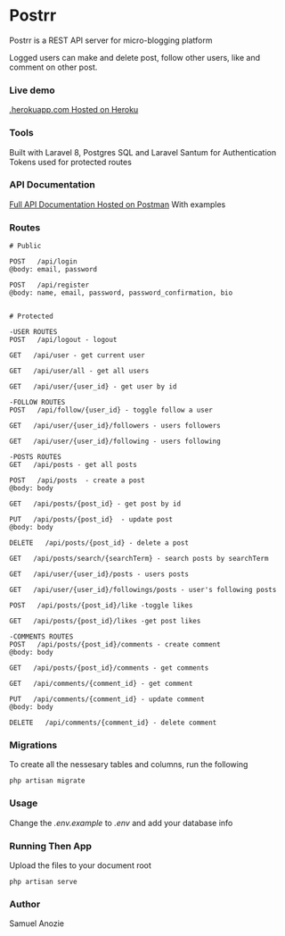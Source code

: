 # Postrr

Postrr is a REST API server for micro-blogging platform

Logged users can make and delete post, follow other users, like and comment on other post.

### Live demo

[.herokuapp.com Hosted on Heroku](https://.herokuapp.com/)

### Tools

Built with Laravel 8, Postgres SQL and Laravel Santum for Authentication Tokens used for protected routes

### API Documentation

[Full API Documentation Hosted on Postman](https://documenter.getpostman.com/view/14158032/UzBsGPf5)
With examples

### Routes

```
# Public

POST   /api/login
@body: email, password

POST   /api/register
@body: name, email, password, password_confirmation, bio


# Protected

-USER ROUTES
POST   /api/logout - logout

GET   /api/user - get current user

GET   /api/user/all - get all users

GET   /api/user/{user_id} - get user by id

-FOLLOW ROUTES
POST   /api/follow/{user_id} - toggle follow a user

GET   /api/user/{user_id}/followers - users followers

GET   /api/user/{user_id}/following - users following

-POSTS ROUTES
GET   /api/posts - get all posts

POST   /api/posts  - create a post
@body: body

GET   /api/posts/{post_id} - get post by id

PUT   /api/posts/{post_id}  - update post
@body: body

DELETE   /api/posts/{post_id} - delete a post

GET   /api/posts/search/{searchTerm} - search posts by searchTerm

GET   /api/user/{user_id}/posts - users posts

GET   /api/user/{user_id}/followings/posts - user's following posts

POST   /api/posts/{post_id}/like -toggle likes

GET   /api/posts/{post_id}/likes -get post likes

-COMMENTS ROUTES
POST   /api/posts/{post_id}/comments - create comment
@body: body

GET   /api/posts/{post_id}/comments - get comments

GET   /api/comments/{comment_id} - get comment

PUT   /api/comments/{comment_id} - update comment
@body: body

DELETE   /api/comments/{comment_id} - delete comment

```

### Migrations

To create all the nessesary tables and columns, run the following

```
php artisan migrate
```

### Usage

Change the _.env.example_ to _.env_ and add your database info

### Running Then App

Upload the files to your document root

```
php artisan serve

```

### Author

Samuel Anozie
